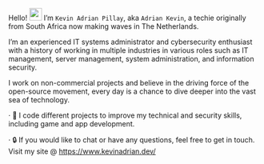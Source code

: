 Hello! <img src = "https://raw.githubusercontent.com/nixin72/nixin72/master/wave.gif" height="25" width="25" > </h1> I’m `Kevin Adrian Pillay`, aka `Adrian Kevin`, a techie originally from South Africa now making waves in The Netherlands. 

I’m an experienced IT systems administrator and cybersecurity enthusiast with a history of working in multiple industries in various roles such as IT management, server management, system administration, and information security.

I work on non-commercial projects and believe in the driving force of the open-source movement, every day is a chance to dive deeper into the vast sea of technology.

  · 🎒 I code different projects to improve my technical and security skills, including game and app development.
  
  · 🔒 If you would like to chat or have any questions, feel free to get in touch. Visit my site @ https://www.kevinadrian.dev/
